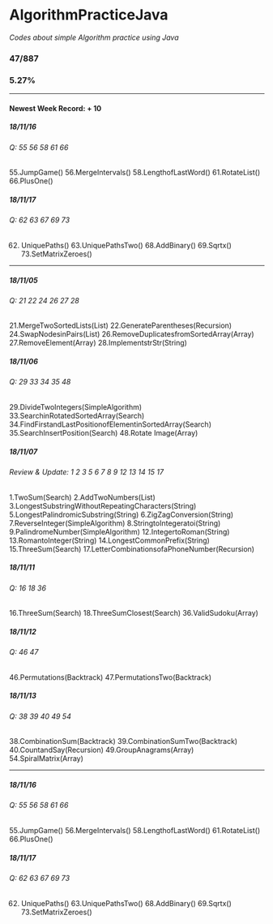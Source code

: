# AlgorithmPracticeJava
*Codes about simple Algorithm practice using Java*

### 47/887
### 5.27%

--------------------------------------------------------
#### Newest Week Record: + 10
##### 18/11/16
###### Q: 55 56 58 61 66
55.JumpGame()  56.MergeIntervals()  58.LengthofLastWord()  61.RotateList()  66.PlusOne()
##### 18/11/17
###### Q: 62 63 67 69 73
62.	UniquePaths()  63.UniquePathsTwo()  68.AddBinary()  69.Sqrtx()  73.SetMatrixZeroes()

--------------------------------------------------------
##### 18/11/05
###### Q: 21 22 24 26 27 28
21.MergeTwoSortedLists(List)  22.GenerateParentheses(Recursion)  24.SwapNodesinPairs(List)  26.RemoveDuplicatesfromSortedArray(Array)  27.RemoveElement(Array)  28.ImplementstrStr(String)
##### 18/11/06
###### Q: 29 33 34 35 48
29.DivideTwoIntegers(SimpleAlgorithm)  33.SearchinRotatedSortedArray(Search)  34.FindFirstandLastPositionofElementinSortedArray(Search)  35.SearchInsertPosition(Search)  48.Rotate Image(Array)
##### 18/11/07
###### Review & Update: 1 2 3 5 6 7 8 9 12 13 14 15 17
1.TwoSum(Search)  2.AddTwoNumbers(List)  3.LongestSubstringWithoutRepeatingCharacters(String)  5.LongestPalindromicSubstring(String)  6.ZigZagConversion(String)  7.ReverseInteger(SimpleAlgorithm)  8.StringtoIntegeratoi(String)  9.PalindromeNumber(SimpleAlgorithm)  12.IntegertoRoman(String)  13.RomantoInteger(String)  14.LongestCommonPrefix(String)  15.ThreeSum(Search)  17.LetterCombinationsofaPhoneNumber(Recursion)
##### 18/11/11
###### Q: 16 18 36
16.ThreeSum(Search)  18.ThreeSumClosest(Search)  36.ValidSudoku(Array)
##### 18/11/12
###### Q: 46 47
46.Permutations(Backtrack)  47.PermutationsTwo(Backtrack)
##### 18/11/13
###### Q: 38 39 40 49 54
38.CombinationSum(Backtrack)  39.CombinationSumTwo(Backtrack)  40.CountandSay(Recursion)  49.GroupAnagrams(Array)  54.SpiralMatrix(Array)

--------------------------------------------------------
##### 18/11/16
###### Q: 55 56 58 61 66
55.JumpGame()  56.MergeIntervals()  58.LengthofLastWord()  61.RotateList()  66.PlusOne()
##### 18/11/17
###### Q: 62 63 67 69 73
62.	UniquePaths()  63.UniquePathsTwo()  68.AddBinary()  69.Sqrtx()  73.SetMatrixZeroes()
